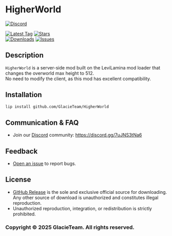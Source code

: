 # HigherWorld

[![Discord](https://img.shields.io/discord/1346034987136192523?style=for-the-badge&logo=discord)](https://discord.gg/7uJNS3tNa6)

[![Latest Tag](https://img.shields.io/github/v/tag/GlacieTeam/HigherWorld?label=Latest%20Tag&style=for-the-badge)](https://github.com/GlacieTeam/HigherWorld/releases)
[![Stars](https://img.shields.io/github/stars/GlacieTeam/HigherWorld.svg?style=for-the-badge)](https://github.com/GlacieTeam/HigherWorld/stargazers)  
[![Downloads](https://img.shields.io/github/downloads/GlacieTeam/HigherWorld/total?style=for-the-badge&color=%2300ff00)](https://github.com/GlacieTeam/HigherWorld/releases)
[![Issues](https://img.shields.io/github/issues/GlacieTeam/HigherWorld.svg?style=for-the-badge)](https://github.com/GlacieTeam/HigherWorld/issues)

## Description
`HigherWorld` is a server-side mod built on the LeviLamina mod loader that changes the overworld max height to 512.  
No need to modify the client, as this mod has excellent compatibility.

## Installation

```bash
lip install github.com/GlacieTeam/HigherWorld
```

## Communication & FAQ
- Join our [Discord](https://discord.gg/7uJNS3tNa6) community: https://discord.gg/7uJNS3tNa6

## Feedback
- [Open an issue](https://github.com/GlacieTeam/HigherWorld/issues) to report bugs.

## License
- [GitHub Release](https://github.com/GlacieTeam/HigherWorld/releases) is the sole and exclusive official source for downloading. Any other source of download is unauthorized and constitutes illegal reproduction. 
- Unauthorized reproduction, integration, or redistribution is strictly prohibited.

### Copyright © 2025 GlacieTeam. All rights reserved.

